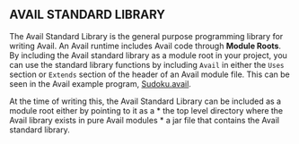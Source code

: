 AVAIL STANDARD LIBRARY
--------------------------------------------------------------------------------

The Avail Standard Library is the general purpose programming library for 
writing Avail. An Avail runtime includes Avail code through **Module Roots**.
By including the Avail standard library as a module root in your project, you
can use the standard library functions by including `Avail` in either the `Uses`
section or `Extends` section of the header of an Avail module file. This can be
seen in the Avail example program, [Sudoku.avail](../distro/src/examples/Sudoku.avail).

At the time of writing this, the Avail Standard Library can be included as a 
module root either by pointing to it as a 
    * the top level directory where the Avail library exists in pure Avail modules
    * a jar file that contains the Avail standard library.
